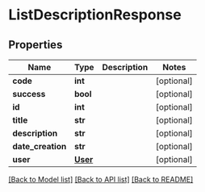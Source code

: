 # ListDescriptionResponse

## Properties
Name | Type | Description | Notes
------------ | ------------- | ------------- | -------------
**code** | **int** |  | [optional] 
**success** | **bool** |  | [optional] 
**id** | **int** |  | [optional] 
**title** | **str** |  | [optional] 
**description** | **str** |  | [optional] 
**date_creation** | **str** |  | [optional] 
**user** | [**User**](User.md) |  | [optional] 

[[Back to Model list]](../README.md#documentation-for-models) [[Back to API list]](../README.md#documentation-for-api-endpoints) [[Back to README]](../README.md)


